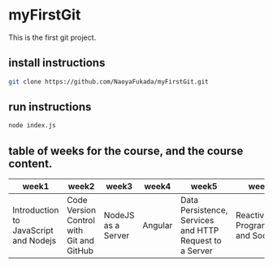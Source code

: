 
# myFirstGit
 
This is the first git project.
 
## install instructions
 
```sh
git clone https://github.com/NaoyaFukada/myFirstGit.git
```
 
## run instructions
 
```sh
node index.js
```
 
## table of weeks for the course, and the course content.
 
| week1 | week2 | week3 | week4 | week5 | week6 | week7 | week8 | week9 | week10 | week11 | week12 |
|------|------|------|------|------|------|------|------|------|------|------|------|
|Introduction to JavaScript and Nodejs|Code Version Control with Git and GitHub|NodeJS as a Server|Angular|Data Persistence, Services and HTTP Request to a Server|Reactive Programming and Sockets|Working on Assignment Phase 1|NoSQL Database and MongoDB|MongoDB via NodeJS and Angular|Unit and Integration Testing|End-to-End Testing|Assignment Phase 2 Demonstration|

